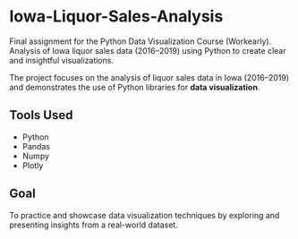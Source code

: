 # Iowa-Liquor-Sales-Analysis
Final assignment for the Python Data Visualization Course (Workearly). Analysis of Iowa liquor sales data (2016–2019) using Python to create clear and insightful visualizations.

The project focuses on the analysis of liquor sales data in Iowa (2016–2019) and demonstrates the use of Python libraries for **data visualization**.

## Tools Used
- Python  
- Pandas  
- Numpy
- Plotly  

## Goal
To practice and showcase data visualization techniques by exploring and presenting insights from a real-world dataset.

